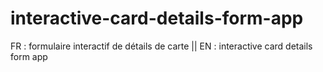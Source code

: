 # interactive-card-details-form-app
FR : formulaire interactif de détails de carte || EN : interactive card details form app
